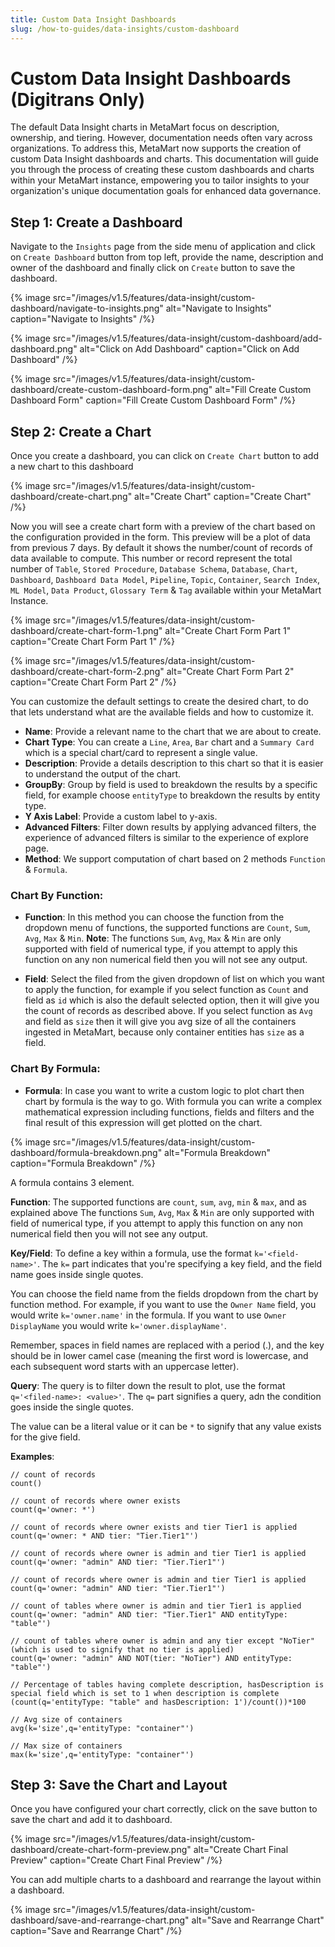 ```yaml
---
title: Custom Data Insight Dashboards
slug: /how-to-guides/data-insights/custom-dashboard
---
```


# Custom Data Insight Dashboards (Digitrans Only)

The default Data Insight charts in MetaMart focus on description, ownership, and tiering. However, documentation needs often vary across organizations. To address this, MetaMart now supports the creation of custom Data Insight dashboards and charts. This documentation will guide you through the process of creating these custom dashboards and charts within your MetaMart instance, empowering you to tailor insights to your organization's unique documentation goals for enhanced data governance.


## Step 1: Create a Dashboard

Navigate to the `Insights` page from the side menu of application and click on `Create Dashboard` button from top left, provide the name, description and owner of the dashboard and finally click on `Create` button to save the dashboard.

{% image
    src="/images/v1.5/features/data-insight/custom-dashboard/navigate-to-insights.png"
    alt="Navigate to Insights"
    caption="Navigate to Insights"
 /%}


 {% image
    src="/images/v1.5/features/data-insight/custom-dashboard/add-dashboard.png"
    alt="Click on Add Dashboard"
    caption="Click on Add Dashboard"
 /%}

{% image
    src="/images/v1.5/features/data-insight/custom-dashboard/create-custom-dashboard-form.png"
    alt="Fill Create Custom Dashboard Form"
    caption="Fill Create Custom Dashboard Form"
 /%}


## Step 2: Create a Chart

Once you create a dashboard, you can click on `Create Chart` button to add a new chart to this dashboard

{% image
    src="/images/v1.5/features/data-insight/custom-dashboard/create-chart.png"
    alt="Create Chart"
    caption="Create Chart"
 /%}

Now you will see a create chart form with a preview of the chart based on the configuration provided in the form. This preview will be a plot of data from previous 7 days. By default it shows the number/count of records of data available to compute. This number or record represent the total number of `Table`, `Stored Procedure`, `Database Schema`, `Database`, `Chart`, `Dashboard`, `Dashboard Data Model`, `Pipeline`, `Topic`, `Container`, `Search Index`, `ML Model`, `Data Product`, `Glossary Term` & `Tag` available within your MetaMart Instance.

{% image
    src="/images/v1.5/features/data-insight/custom-dashboard/create-chart-form-1.png"
    alt="Create Chart Form Part 1"
    caption="Create Chart Form Part 1"
 /%}

 {% image
    src="/images/v1.5/features/data-insight/custom-dashboard/create-chart-form-2.png"
    alt="Create Chart Form Part 2"
    caption="Create Chart Form Part 2"
 /%}

You can customize the default settings to create the desired chart, to do that lets understand what are the available fields and how to customize it.


- **Name**: Provide a relevant name to the chart that we are about to create.
- **Chart Type**: You can create a `Line`, `Area`, `Bar` chart and a `Summary Card` which is a special chart/card to represent a single value.
- **Description**: Provide a details description to this chart so that it is easier to understand the output of the chart.
- **GroupBy**: Group by field is used to breakdown the results by a specific field, for example choose 
`entityType` to breakdown the results by entity type.
- **Y Axis Label**: Provide a custom label to y-axis.
- **Advanced Filters**: Filter down results by applying advanced filters, the experience of advanced filters is similar to the experience of explore page.
- **Method**: We support computation of chart based on 2 methods `Function` & `Formula`.


### Chart By Function:

- **Function**: In this method you can choose the function from the dropdown menu of functions, the supported functions are `Count`, `Sum`, `Avg`, `Max` & `Min`.
**Note**: The functions `Sum`, `Avg`, `Max` & `Min` are only supported with field of numerical type, if you attempt to apply this function on any non numerical field then you will not see any output.

- **Field**: Select the filed from the given dropdown of list on which you want to apply the function, for example if you select function as `Count` and field as `id` which is also the default selected option, then it will give you the count of records as described above. If you select function as `Avg` and field as `size` then it will give you avg size of all the containers ingested in MetaMart, because only container entities has `size` as a field.

### Chart By Formula:

- **Formula**: In case you want to write a custom logic to plot chart then chart by formula is the way to go. With formula you can write a complex mathematical expression including functions, fields and filters and the final result of this expression will get plotted on the chart.


{% image
    src="/images/v1.5/features/data-insight/custom-dashboard/formula-breakdown.png"
    alt="Formula Breakdown"
    caption="Formula Breakdown"
 /%}

A formula contains 3 element.

**Function**: The supported functions are `count`, `sum`, `avg`, `min` & `max`, and as explained above The functions `Sum`, `Avg`, `Max` & `Min` are only supported with field of numerical type, if you attempt to apply this function on any non numerical field then you will not see any output.

**Key/Field**: To define a key within a formula, use the format `k='<field-name>'`. The `k=` part indicates that you're specifying a key field, and the field name goes inside single quotes.

You can choose the field name from the fields dropdown from the chart by function method. For example, if you want to use the `Owner Name` field, you would write `k='owner.name'` in the formula. If you want to use `Owner DisplayName` you would write `k='owner.displayName'`.

Remember, spaces in field names are replaced with a period (.), and the key should be in lower camel case (meaning the first word is lowercase, and each subsequent word starts with an uppercase letter).

**Query**: The query is to filter down the result to plot, use the format `q='<filed-name>: <value>'`. The `q=` part signifies a query, adn the condition goes inside the single quotes.

The value can be a literal value or it can be `*` to signify that any value exists for the give field.

**Examples**:

```
// count of records
count()

// count of records where owner exists 
count(q='owner: *')

// count of records where owner exists and tier Tier1 is applied
count(q='owner: * AND tier: "Tier.Tier1"')

// count of records where owner is admin and tier Tier1 is applied
count(q='owner: "admin" AND tier: "Tier.Tier1"')

// count of records where owner is admin and tier Tier1 is applied
count(q='owner: "admin" AND tier: "Tier.Tier1"')

// count of tables where owner is admin and tier Tier1 is applied
count(q='owner: "admin" AND tier: "Tier.Tier1" AND entityType: "table"')

// count of tables where owner is admin and any tier except "NoTier" (which is used to signify that no tier is applied)
count(q='owner: "admin" AND NOT(tier: "NoTier") AND entityType: "table"')

// Percentage of tables having complete description, hasDescription is special field which is set to 1 when description is complete
(count(q='entityType: "table" and hasDescription: 1')/count())*100

// Avg size of containers
avg(k='size',q='entityType: "container"')

// Max size of containers
max(k='size',q='entityType: "container"')
```


## Step 3: Save the Chart and Layout

Once you have configured your chart correctly, click on the save button to save the chart and add it to dashboard.

{% image
    src="/images/v1.5/features/data-insight/custom-dashboard/create-chart-form-preview.png"
    alt="Create Chart Final Preview"
    caption="Create Chart Final Preview"
 /%}


You can add multiple charts to a dashboard and rearrange the layout within a dashboard.

{% image
    src="/images/v1.5/features/data-insight/custom-dashboard/save-and-rearrange-chart.png"
    alt="Save and Rearrange Chart"
    caption="Save and Rearrange Chart"
 /%}
